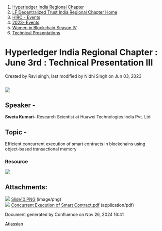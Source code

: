 1. [Hyperledger India Regional Chapter](index.html)
2. [LF Decentralized Trust India Regional Chapter Home](LF-Decentralized-Trust-India-Regional-Chapter-Home_19169282.html)
3. [HIRC - Events](HIRC---Events_19169346.html)
4. [2023- Events](2023--Events_19170522.html)
5. [Women in Blockchain Season IV](Women-in-Blockchain-Season-IV_19170592.html)
6. [Technical Presentations](Technical-Presentations_19170794.html)

# Hyperledger India Regional Chapter : June 3rd : Technical Presentation III

Created by Ravi singh, last modified by Nidhi Singh on Jun 03, 2023

## ![](attachments/19170800/19170854.png?height=400)

## Speaker -

**Sweta Kumari-** Research Scientist at Huawei Technologies India Pvt. Ltd 

## Topic -

Efficient concurrent execution of smart contracts in blockchains using object-based transactional memory

### **Resource**

**[![](attachments/thumbnails/19170800/19170981)](attachments/19170800/19170981.pdf)**

## Attachments:

![](images/icons/bullet_blue.gif) [Slide10.PNG](attachments/19170800/19170854.png) (image/png)  
![](images/icons/bullet_blue.gif) [Concurrent Execution of Smart Contract.pdf](attachments/19170800/19170981.pdf) (application/pdf)

Document generated by Confluence on Nov 26, 2024 16:41

[Atlassian](http://www.atlassian.com/)
